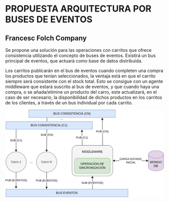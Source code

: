 # PROPUESTA ARQUITECTURA POR BUSES DE EVENTOS

## Francesc Folch Company

Se propone una solución para las operaciones con carritos que ofrece consistencia utilizando el concepto de buses de eventos. Existirá un bus principal de eventos, que actuará como base de datos distribuida.

Los carritos publicarán en el bus de eventos cuando completen una compra los productos que tenían seleccionados, la ventaja está en que el carrito siempre será consistente con el stock total. Esto se consigue con un agente middleware que estará suscrito al bus de eventos, y que cuando haya una compra, o se añada/elimine un producto del carro, este actualizará, en el caso de ser necesario, la disponibilidad de dichos productos en los carritos de los clientes, a través de un bus individual por cada carrito.

<img src="arquitectura_bus.png"/>
